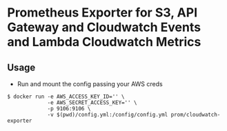 Prometheus Exporter for S3, API Gateway and Cloudwatch Events and Lambda Cloudwatch Metrics
=====

## Usage
* Run and mount the config passing your AWS creds
```
$ docker run -e AWS_ACCESS_KEY_ID='' \
             -e AWS_SECRET_ACCESS_KEY='' \
             -p 9106:9106 \ 
             -v $(pwd)/config.yml:/config/config.yml prom/cloudwatch-exporter
```

